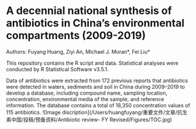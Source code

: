 # A decennial national synthesis of antibiotics in China’s environmental compartments (2009-2019)

Authors: Fuyang Huang, Ziyi An, Michael J. Moran*, Fei Liu*

This repository contains the R script and data. Statistical analyses were conducted by R Statistical Software v3.5.1.

Data of antibiotics were extracted from 172 previous reports that antibiotics were detected in waters, sediments and soil in China during 2009–2019 to develop a database, including compound name, sampling location, concentration, environmental media of the sample, and reference information.
The database contains a total of 18,350 concentration values of 115 antibiotics.
![Image discription](/Users/huangfuyang/重要文件/文章/抗生素中国/投稿/预备资料/Antibiotic review- FY Revised/Figures/TOC.jpg)

